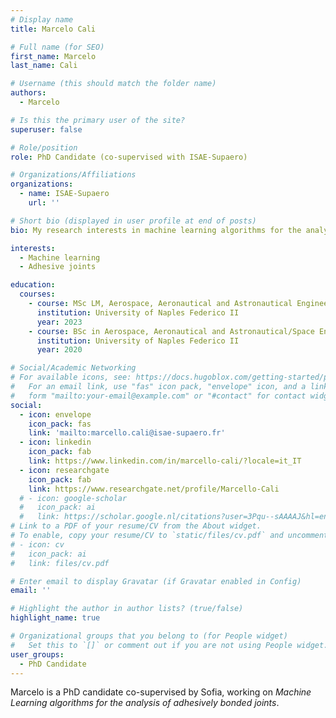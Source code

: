 ```yaml
---
# Display name
title: Marcelo Cali

# Full name (for SEO)
first_name: Marcelo
last_name: Cali

# Username (this should match the folder name)
authors:
  - Marcelo

# Is this the primary user of the site?
superuser: false

# Role/position
role: PhD Candidate (co-supervised with ISAE-Supaero)

# Organizations/Affiliations
organizations:
  - name: ISAE-Supaero
    url: ''

# Short bio (displayed in user profile at end of posts)
bio: My research interests in machine learning algorithms for the analysis of bonded joints.

interests:
  - Machine learning
  - Adhesive joints

education:
  courses:
    - course: MSc LM, Aerospace, Aeronautical and Astronautical Engineering
      institution: University of Naples Federico II
      year: 2023
    - course: BSc in Aerospace, Aeronautical and Astronautical/Space Engineering
      institution: University of Naples Federico II
      year: 2020

# Social/Academic Networking
# For available icons, see: https://docs.hugoblox.com/getting-started/page-builder/#icons
#   For an email link, use "fas" icon pack, "envelope" icon, and a link in the
#   form "mailto:your-email@example.com" or "#contact" for contact widget.
social:
  - icon: envelope
    icon_pack: fas
    link: 'mailto:marcello.cali@isae-supaero.fr'
  - icon: linkedin
    icon_pack: fab
    link: https://www.linkedin.com/in/marcello-cali/?locale=it_IT
  - icon: researchgate
    icon_pack: fab
    link: https://www.researchgate.net/profile/Marcello-Cali
  # - icon: google-scholar
  #   icon_pack: ai
  #   link: https://scholar.google.nl/citations?user=3Pqu--sAAAAJ&hl=en
# Link to a PDF of your resume/CV from the About widget.
# To enable, copy your resume/CV to `static/files/cv.pdf` and uncomment the lines below.
# - icon: cv
#   icon_pack: ai
#   link: files/cv.pdf

# Enter email to display Gravatar (if Gravatar enabled in Config)
email: ''

# Highlight the author in author lists? (true/false)
highlight_name: true

# Organizational groups that you belong to (for People widget)
#   Set this to `[]` or comment out if you are not using People widget.
user_groups:
  - PhD Candidate
---
```


Marcelo is a PhD candidate co-supervised by Sofia, working on *Machine Learning algorithms for the analysis of adhesively bonded joints*.
